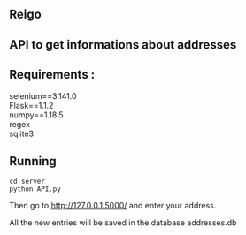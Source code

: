 ## Reigo
## API to get informations about addresses

## Requirements :

selenium==3.141.0   
Flask==1.1.2  
numpy==1.18.5   
regex   
sqlite3

## Running
```shell
cd server
python API.py
```
Then go to http://127.0.0.1:5000/ and enter your address.

All the new entries will be saved in the database addresses.db
